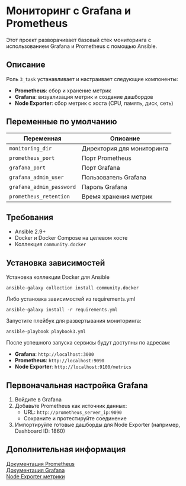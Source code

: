 # Мониторинг с Grafana и Prometheus

Этот проект разворачивает базовый стек мониторинга с использованием Grafana и Prometheus с помощью Ansible.

## Описание

Роль `3_task` устанавливает и настраивает следующие компоненты:

- **Prometheus**: сбор и хранение метрик
- **Grafana**: визуализация метрик и создание дашбордов
- **Node Exporter**: сбор метрик с хоста (CPU, память, диск, сеть)


## Переменные по умолчанию

| Переменная               | Описание                   |
|--------------------------|----------------------------|
| `monitoring_dir`         | Директория для мониторинга |
| `prometheus_port`        | Порт Prometheus            |
| `grafana_port`           | Порт Grafana               |
| `grafana_admin_user`     | Пользователь Grafana       |
| `grafana_admin_password` | Пароль Grafana             |
| `prometheus_retention`   | Время хранения метрик      |

## Требования

- Ansible 2.9+
- Docker и Docker Compose на целевом хосте
- Коллекция `community.docker`

## Установка зависимостей

Установка коллекции Docker для Ansible
    
    ansible-galaxy collection install community.docker

Либо установка зависимостей из requirements.yml

    ansible-galaxy install -r requirements.yml

Запустите плейбук для развертывания мониторинга:

    ansible-playbook playbook3.yml

После успешного запуска сервисы будут доступны по адресам:

- **Grafana**: `http://localhost:3000`
- **Prometheus**: `http://localhost:9090`
- **Node Exporter**: `http://localhost:9100/metrics`

## Первоначальная настройка Grafana

1. Войдите в Grafana 
2. Добавьте Prometheus как источник данных:
   - URL: `http://prometheus_server_ip:9090`
   - Сохраните и протестируйте соединение
3. Импортируйте готовые дашборды для Node Exporter (например, Dashboard ID: 1860)

## Дополнительная информация

[Документация Prometheus](https://prometheus.io/docs/)\
[Документация Grafana](https://grafana.com/docs/)\
[Node Exporter метрики](https://github.com/prometheus/node_exporter)
